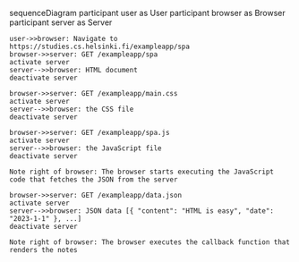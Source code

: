 sequenceDiagram
    participant user as User
    participant browser as Browser
    participant server as Server

    user->>browser: Navigate to https://studies.cs.helsinki.fi/exampleapp/spa
    browser->>server: GET /exampleapp/spa
    activate server
    server-->>browser: HTML document
    deactivate server

    browser->>server: GET /exampleapp/main.css
    activate server
    server-->>browser: the CSS file
    deactivate server

    browser->>server: GET /exampleapp/spa.js
    activate server
    server-->>browser: the JavaScript file
    deactivate server

    Note right of browser: The browser starts executing the JavaScript code that fetches the JSON from the server

    browser->>server: GET /exampleapp/data.json
    activate server
    server-->>browser: JSON data [{ "content": "HTML is easy", "date": "2023-1-1" }, ...]
    deactivate server

    Note right of browser: The browser executes the callback function that renders the notes
